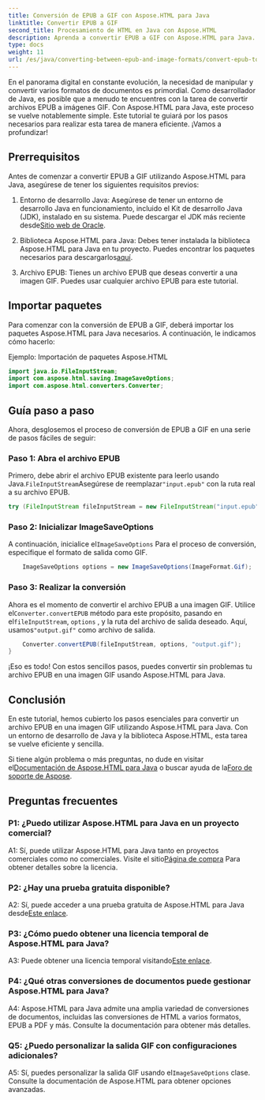 ```yaml
---
title: Conversión de EPUB a GIF con Aspose.HTML para Java
linktitle: Convertir EPUB a GIF
second_title: Procesamiento de HTML en Java con Aspose.HTML
description: Aprenda a convertir EPUB a GIF con Aspose.HTML para Java. Sencillo, eficiente y confiable.
type: docs
weight: 11
url: /es/java/converting-between-epub-and-image-formats/convert-epub-to-gif/
---
```

En el panorama digital en constante evolución, la necesidad de manipular y convertir varios formatos de documentos es primordial. Como desarrollador de Java, es posible que a menudo te encuentres con la tarea de convertir archivos EPUB a imágenes GIF. Con Aspose.HTML para Java, este proceso se vuelve notablemente simple. Este tutorial te guiará por los pasos necesarios para realizar esta tarea de manera eficiente. ¡Vamos a profundizar!

## Prerrequisitos

Antes de comenzar a convertir EPUB a GIF utilizando Aspose.HTML para Java, asegúrese de tener los siguientes requisitos previos:

1. Entorno de desarrollo Java:
    Asegúrese de tener un entorno de desarrollo Java en funcionamiento, incluido el Kit de desarrollo Java (JDK), instalado en su sistema. Puede descargar el JDK más reciente desde[Sitio web de Oracle](https://www.oracle.com/java/technologies/javase-downloads.html).

2. Biblioteca Aspose.HTML para Java:
    Debes tener instalada la biblioteca Aspose.HTML para Java en tu proyecto. Puedes encontrar los paquetes necesarios para descargarlos[aquí](https://releases.aspose.com/html/java/).

3. Archivo EPUB:
   Tienes un archivo EPUB que deseas convertir a una imagen GIF. Puedes usar cualquier archivo EPUB para este tutorial.

## Importar paquetes

Para comenzar con la conversión de EPUB a GIF, deberá importar los paquetes Aspose.HTML para Java necesarios. A continuación, le indicamos cómo hacerlo:

Ejemplo: Importación de paquetes Aspose.HTML
```java
import java.io.FileInputStream;
import com.aspose.html.saving.ImageSaveOptions;
import com.aspose.html.converters.Converter;
```

## Guía paso a paso

Ahora, desglosemos el proceso de conversión de EPUB a GIF en una serie de pasos fáciles de seguir:

### Paso 1: Abra el archivo EPUB

 Primero, debe abrir el archivo EPUB existente para leerlo usando Java.`FileInputStream`Asegúrese de reemplazar`"input.epub"` con la ruta real a su archivo EPUB.

```java
try (FileInputStream fileInputStream = new FileInputStream("input.epub")) {
```

### Paso 2: Inicializar ImageSaveOptions

 A continuación, inicialice el`ImageSaveOptions` Para el proceso de conversión, especifique el formato de salida como GIF.

```java
    ImageSaveOptions options = new ImageSaveOptions(ImageFormat.Gif);
```

### Paso 3: Realizar la conversión

 Ahora es el momento de convertir el archivo EPUB a una imagen GIF. Utilice el`Converter.convertEPUB` método para este propósito, pasando en el`fileInputStream`, `options` , y la ruta del archivo de salida deseado. Aquí, usamos`"output.gif"` como archivo de salida.

```java
    Converter.convertEPUB(fileInputStream, options, "output.gif");
}
```

¡Eso es todo! Con estos sencillos pasos, puedes convertir sin problemas tu archivo EPUB en una imagen GIF usando Aspose.HTML para Java.

## Conclusión

En este tutorial, hemos cubierto los pasos esenciales para convertir un archivo EPUB en una imagen GIF utilizando Aspose.HTML para Java. Con un entorno de desarrollo de Java y la biblioteca Aspose.HTML, esta tarea se vuelve eficiente y sencilla.

 Si tiene algún problema o más preguntas, no dude en visitar el[Documentación de Aspose.HTML para Java](https://reference.aspose.com/html/java/) o buscar ayuda de la[Foro de soporte de Aspose](https://forum.aspose.com/).

## Preguntas frecuentes

### P1: ¿Puedo utilizar Aspose.HTML para Java en un proyecto comercial?

A1: Sí, puede utilizar Aspose.HTML para Java tanto en proyectos comerciales como no comerciales. Visite el sitio[Página de compra](https://purchase.aspose.com/buy) Para obtener detalles sobre la licencia.

### P2: ¿Hay una prueba gratuita disponible?

 A2: Sí, puede acceder a una prueba gratuita de Aspose.HTML para Java desde[Este enlace](https://releases.aspose.com/).

### P3: ¿Cómo puedo obtener una licencia temporal de Aspose.HTML para Java?

 A3: Puede obtener una licencia temporal visitando[Este enlace](https://purchase.aspose.com/temporary-license/).

### P4: ¿Qué otras conversiones de documentos puede gestionar Aspose.HTML para Java?

A4: Aspose.HTML para Java admite una amplia variedad de conversiones de documentos, incluidas las conversiones de HTML a varios formatos, EPUB a PDF y más. Consulte la documentación para obtener más detalles.

### Q5: ¿Puedo personalizar la salida GIF con configuraciones adicionales?

 A5: Sí, puedes personalizar la salida GIF usando el`ImageSaveOptions` clase. Consulte la documentación de Aspose.HTML para obtener opciones avanzadas.